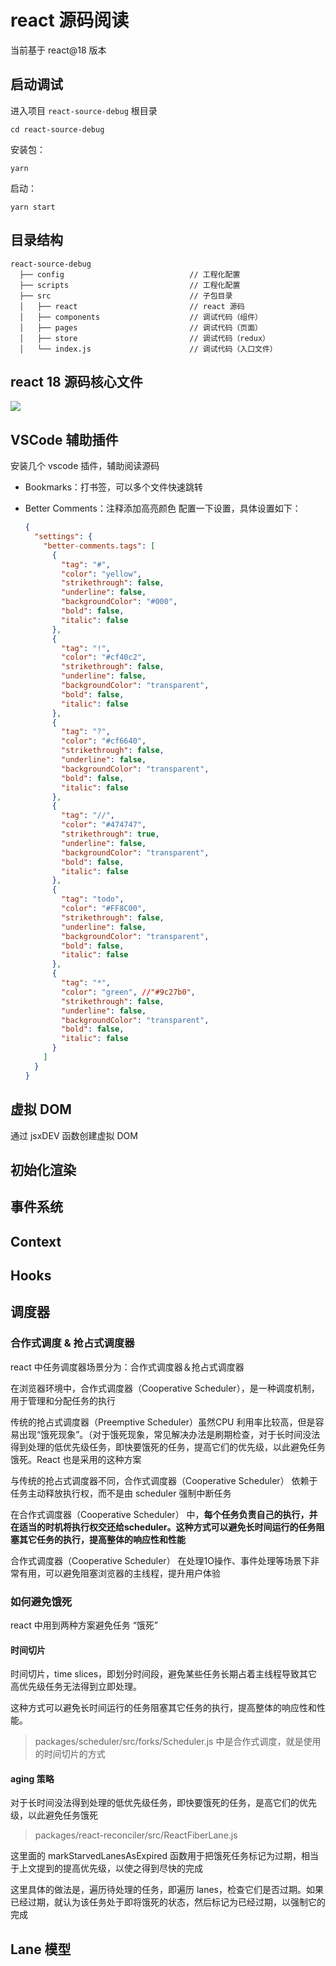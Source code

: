 # react 源码阅读

当前基于 react@18 版本


## 启动调试



进入项目 `react-source-debug` 根目录

```shell
cd react-source-debug
```



安装包：

```shell
yarn
```



启动：

```shell
yarn start
```



## 目录结构

```
react-source-debug
  ├── config                            // 工程化配置
  ├── scripts                           // 工程化配置
  ├── src                               // 子包目录
  │   ├── react                         // react 源码
  │   ├── components                    // 调试代码（组件）
  │   ├── pages                         // 调试代码（页面）
  │   ├── store                         // 调试代码（redux）
  │   └── index.js                      // 调试代码（入口文件）
```



## react 18 源码核心文件

![](../imgs/img1.jpg)



## VSCode 辅助插件

安装几个 vscode 插件，辅助阅读源码

- Bookmarks：打书签，可以多个文件快速跳转

- Better Comments：注释添加高亮颜色
  配置一下设置，具体设置如下：
  ```json
  {
    "settings": {
      "better-comments.tags": [
        {
          "tag": "#",
          "color": "yellow",
          "strikethrough": false,
          "underline": false,
          "backgroundColor": "#000",
          "bold": false,
          "italic": false
        },
        {
          "tag": "!",
          "color": "#cf40c2",
          "strikethrough": false,
          "underline": false,
          "backgroundColor": "transparent",
          "bold": false,
          "italic": false
        },
        {
          "tag": "?",
          "color": "#cf6640",
          "strikethrough": false,
          "underline": false,
          "backgroundColor": "transparent",
          "bold": false,
          "italic": false
        },
        {
          "tag": "//",
          "color": "#474747",
          "strikethrough": true,
          "underline": false,
          "backgroundColor": "transparent",
          "bold": false,
          "italic": false
        },
        {
          "tag": "todo",
          "color": "#FF8C00",
          "strikethrough": false,
          "underline": false,
          "backgroundColor": "transparent",
          "bold": false,
          "italic": false
        },
        {
          "tag": "*",
          "color": "green", //"#9c27b0",
          "strikethrough": false,
          "underline": false,
          "backgroundColor": "transparent",
          "bold": false,
          "italic": false
        }
      ]
    }
  }
  ```



## 虚拟 DOM

通过 jsxDEV 函数创建虚拟 DOM


## 初始化渲染



## 事件系统



## Context



## Hooks



## 调度器



### 合作式调度 & 抢占式调度器

react 中任务调度器场景分为：合作式调度器＆抢占式调度器

在浏览器环境中，合作式调度器（Cooperative Scheduler），是一种调度机制，用于管理和分配任务的执行

传统的抢占式调度器（Preemptive Scheduler）虽然CPU 利用率比较高，但是容易出现“饿死现象”。（对于饿死现象，常见解决办法是刷期检查，对于长时间没法得到处理的低优先级任务，即快要饿死的任务，提高它们的优先级，以此避免任务饿死。React 也是采用的这种方案

与传统的抢占式调度器不同，合作式调度器（Cooperative Scheduler） 依赖于任务主动释放执行权，而不是由 scheduler 强制中断任务

在合作式调度器（Cooperative Scheduler） 中，**每个任务负责自己的执行，并在适当的时机将执行权交还给scheduler。这种方式可以避免长时间运行的任务阻塞其它任务的执行，提高整体的响应性和性能**

合作式调度器（Cooperative Scheduler） 在处理1O操作、事件处理等场景下非常有用，可以避免阻塞浏览器的主线程，提升用户体验



### 如何避免饿死

react 中用到两种方案避免任务 “饿死”



#### 时间切片

时间切片，time slices，即划分时间段，避免某些任务长期占着主线程导致其它高优先级任务无法得到立即处理。

这种方式可以避免长时间运行的任务阻塞其它任务的执行，提高整体的响应性和性能。

> packages/scheduler/src/forks/Scheduler.js 中是合作式调度，就是使用的时间切片的方式



#### aging 策略


对于长时间没法得到处理的低优先级任务，即快要饿死的任务，是高它们的优先级，以此避免任务饿死



> packages/react-reconciler/src/ReactFiberLane.js

这里面的 markStarvedLanesAsExpired 函数用于把饿死任务标记为过期，相当于上文提到的提高优先级，以使之得到尽快的完成

这里具体的做法是，遍历待处理的任务，即遍历 lanes，检查它们是否过期。如果已经过期，就认为该任务处于即将饿死的状态，然后标记为已经过期，以强制它的完成



## Lane 模型


